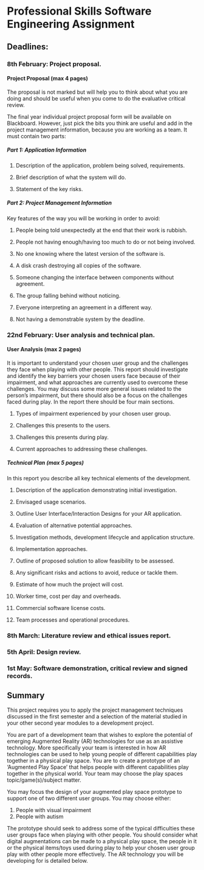 # Professional Skills Software Engineering Assignment

## Deadlines: 

### 8th February: Project proposal. 

#### Project Proposal (max 4 pages) 

The proposal is not marked but will help you to think about what you are doing and should be useful when you come to do the evaluative critical review. 

The final year individual project proposal form will be available on Blackboard. However, just pick the bits you think are useful and add in the project management information, because you are working as a team. It must contain two parts: 

##### Part 1: Application Information 

1. Description of the application, problem being solved, requirements. 

2. Brief description of what the system will do. 

3. Statement of the key risks. 

##### Part 2: Project Management Information 

Key features of the way you will be working in order to avoid: 

1. People being told unexpectedly at the end that their work is rubbish. 

2. People not having enough/having too much to do or not being involved. 

3. No one knowing where the latest version of the software is. 

4. A disk crash destroying all copies of the software. 

5. Someone changing the interface between components without agreement. 

6. The group falling behind without noticing. 

7. Everyone interpreting an agreement in a different way. 

8. Not having a demonstrable system by the deadline.

### 22nd February: User analysis and technical plan. 

#### User Analysis (max 2 pages) 

It is important to understand your chosen user group and the challenges they face when playing with other people. This report should investigate and identify the key barriers your chosen users face because of their impairment, and what approaches are currently used to overcome these challenges. You may discuss some more general issues related to the person’s impairment, but there should also be a focus on the challenges faced during play. In the report there should be four main sections. 

1. Types of impairment experienced by your chosen user group. 

2. Challenges this presents to the users. 

3. Challenges this presents during play. 

4. Current approaches to addressing these challenges.

##### Technical Plan (max 5 pages) 

In this report you describe all key technical elements of the development. 

1. Description of the application demonstrating initial investigation. 

2. Envisaged usage scenarios. 

3. Outline User Interface/Interaction Designs for your AR application. 

4. Evaluation of alternative potential approaches. 

5. Investigation methods, development lifecycle and application structure. 

6. Implementation approaches. 

7. Outline of proposed solution to allow feasibility to be assessed. 

8. Any significant risks and actions to avoid, reduce or tackle them. 

9. Estimate of how much the project will cost. 

10. Worker time, cost per day and overheads. 

11. Commercial software license costs. 

12. Team processes and operational procedures.

### 8th March: Literature review and ethical issues report. 

### 5th April: Design review. 

### 1st May: Software demonstration, critical review and signed records.

## Summary 

This project requires you to apply the project management techniques discussed in the first semester and a selection of the material studied in your other second year modules to a development project. 

You are part of a development team that wishes to explore the potential of emerging Augmented Reality (AR) technologies for use as an assistive technology. More specifically your team is interested in how AR technologies can be used to help young people of different capabilities play together in a physical play space. You are to create a prototype of an ‘Augmented Play Space’ that helps people with different capabilities play together in the physical world. Your team may choose the play spaces topic/game(s)/subject matter. 

You may focus the design of your augmented play space prototype to support one of two different user groups. You may choose either: 

1. People with visual impairment 
2. People with autism 

The prototype should seek to address some of the typical difficulties these user groups face when playing with other people. You should consider what digital augmentations can be made to a physical play space, the people in it or the physical items/toys used during play to help your chosen user group play with other people more effectively. The AR technology you will be developing for is detailed below.
